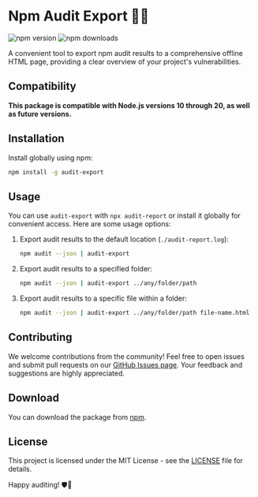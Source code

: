 # Npm Audit Export 🕵️‍♂️

![npm version](https://img.shields.io/npm/v/audit-export?style=flat-square)
![npm downloads](https://img.shields.io/npm/dt/audit-export?style=flat-square)

A convenient tool to export npm audit results to a comprehensive offline HTML page, providing a clear overview of your project's vulnerabilities.

## Compatibility

**This package is compatible with Node.js versions 10 through 20, as well as future versions.**

## Installation

Install globally using npm:

```bash
npm install -g audit-export
```

## Usage

You can use `audit-export` with `npx audit-report` or install it globally for convenient access. Here are some usage options:

1. Export audit results to the default location (`./audit-report.log`):

    ```bash
    npm audit --json | audit-export
    ```

2. Export audit results to a specified folder:

    ```bash
    npm audit --json | audit-export ../any/folder/path
    ```

3. Export audit results to a specific file within a folder:

    ```bash
    npm audit --json | audit-export ../any/folder/path file-name.html
    ```

## Contributing

We welcome contributions from the community! Feel free to open issues and submit pull requests on our [GitHub Issues page](https://github.com/hotaydev/audit-export/issues). Your feedback and suggestions are highly appreciated.

## Download

You can download the package from [npm](https://www.npmjs.com/package/audit-export).

## License

This project is licensed under the MIT License - see the [LICENSE](LICENSE) file for details.

Happy auditing! 🛡️🚀